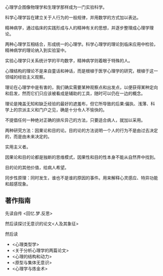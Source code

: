 
心理学企图像物理学和生理学那样成为一门实验科学。

科学心理学旨在建立关于人行为的一般规律，并用数学的方式加以表达。

精神病学，通过临床的实践形成与人的精神有关的思想，并逐步整理成心理学理论。

两种心理学互相结合，形成统一的心理学。科学心理学的理论到临床应用中检验，精神病学的理论纳入到实验室中。

实验心理学只关系统计学的平均数字，精神病学则着眼于特殊的人。

心理结构的理论不是来自童话和神话，而是根植于医学心理学的研究，根植于这一领域的经验主义观察。

理论在心理学中是有害的，我们确实需要某种观察点和出发点，以便获得某种定向和启发，然而它们只应该被看成是辅助的工具，随时可以仍在一边的概念。

理论是掩盖无知和缺乏经验的最好的遮羞布，但它所导致的后果:偏执、浅薄、科学上的宗派主义和门户之见，确是十分令人不愉快的。

不提倡任何一种绝对正确的排斥异己的方法，只要适合病人，就加以采用。

两种研究方法：因果论和目的论。目的论的方法说明一个人的行为不是由过去决定的，而是由未来决定的。

实用主义者。

因果论和目的论都是独断的思维模式，因果性和目的性本身不能从自然界中找到。

目的论的其他价值，给病人希望。

同步性原理：同时发生，谁也不是谁的原因的事件。用来解释心灵感应、特异功能和超感现象。

## 著作指南

先读自传 <回忆.梦.反思>

然后读探讨无意识的论文<人及其象征>

然后读
+ <心理类型学>
+ <关于分析心理学的两篇论文>
+ <心理的结构和动力>
+ <原型与集体无意识>
+ <心理学与炼金术>

